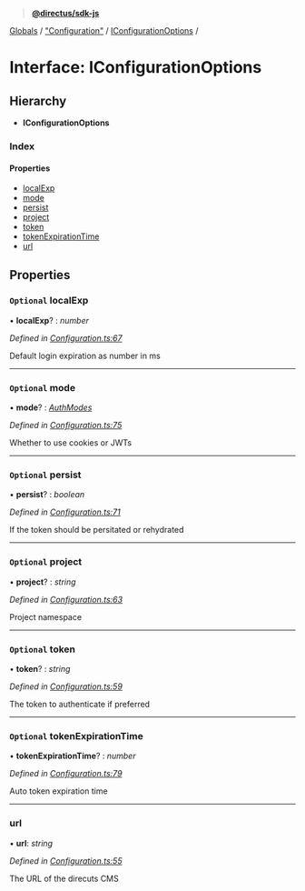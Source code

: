 > **[@directus/sdk-js](../README.md)**

[Globals](../README.md) / ["Configuration"](../modules/_configuration_.md) / [IConfigurationOptions](_configuration_.iconfigurationoptions.md) /

# Interface: IConfigurationOptions

## Hierarchy

* **IConfigurationOptions**

### Index

#### Properties

* [localExp](_configuration_.iconfigurationoptions.md#optional-localexp)
* [mode](_configuration_.iconfigurationoptions.md#optional-mode)
* [persist](_configuration_.iconfigurationoptions.md#optional-persist)
* [project](_configuration_.iconfigurationoptions.md#optional-project)
* [token](_configuration_.iconfigurationoptions.md#optional-token)
* [tokenExpirationTime](_configuration_.iconfigurationoptions.md#optional-tokenexpirationtime)
* [url](_configuration_.iconfigurationoptions.md#url)

## Properties

### `Optional` localExp

• **localExp**? : *number*

*Defined in [Configuration.ts:67](https://github.com/direcuts/sdk-js/tree/master/Configuration.ts#L67)*

Default login expiration as number in ms

___

### `Optional` mode

• **mode**? : *[AuthModes](../modules/_authentication_.md#authmodes)*

*Defined in [Configuration.ts:75](https://github.com/direcuts/sdk-js/tree/master/Configuration.ts#L75)*

Whether to use cookies or JWTs

___

### `Optional` persist

• **persist**? : *boolean*

*Defined in [Configuration.ts:71](https://github.com/direcuts/sdk-js/tree/master/Configuration.ts#L71)*

If the token should be persitated or rehydrated

___

### `Optional` project

• **project**? : *string*

*Defined in [Configuration.ts:63](https://github.com/direcuts/sdk-js/tree/master/Configuration.ts#L63)*

Project namespace

___

### `Optional` token

• **token**? : *string*

*Defined in [Configuration.ts:59](https://github.com/direcuts/sdk-js/tree/master/Configuration.ts#L59)*

The token to authenticate if preferred

___

### `Optional` tokenExpirationTime

• **tokenExpirationTime**? : *number*

*Defined in [Configuration.ts:79](https://github.com/direcuts/sdk-js/tree/master/Configuration.ts#L79)*

Auto token expiration time

___

###  url

• **url**: *string*

*Defined in [Configuration.ts:55](https://github.com/direcuts/sdk-js/tree/master/Configuration.ts#L55)*

The URL of the direcuts CMS
